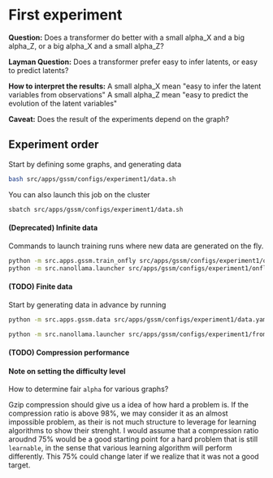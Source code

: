 # First experiment

**Question:**
Does a transformer do better with a small alpha_X and a big alpha_Z, or a big alpha_X and a small alpha_Z?

**Layman Question:**
Does a transformer prefer easy to infer latents, or easy to predict latents?

**How to interpret the results:**
A small alpha_X mean "easy to infer the latent variables from observations"
A small alpha_Z mean "easy to predict the evolution of the latent variables" 

**Caveat:**
Does the result of the experiments depend on the graph?

## Experiment order
Start by defining some graphs, and generating data
```bash
bash src/apps/gssm/configs/experiment1/data.sh
```
You can also launch this job on the cluster
```bash
sbatch src/apps/gssm/configs/experiment1/data.sh
```

#### (Deprecated) Infinite data
Commands to launch training runs where new data are generated on the fly.
```bash
python -m src.apps.gssm.train_onfly src/apps/gssm/configs/experiment1/onfly.yaml
python -m src.nanollama.launcher src/apps/gssm/configs/experiment1/onfly.yaml
```

#### (TODO) Finite data
Start by generating data in advance by running
```bash
python -m src.apps.gssm.data src/apps/gssm/configs/experiment1/data.yaml
```
```bash
python -m src.nanollama.launcher src/apps/gssm/configs/experiment1/from_file.yaml
```

#### (TODO) Compression performance


#### Note on setting the difficulty level
How to determine fair `alpha` for various graphs?

Gzip compression should give us a idea of how hard a problem is.
If the compression ratio is above 98%, we may consider it as an almost impossible problem, as their is not much structure to leverage for learning algorithms to show their strenght.
I would assume that a compression ratio aroudnd 75% would be a good starting point for a hard problem that is still `learnable`, in the sense that various learning algorithm will perform differently.
This 75% could change later if we realize that it was not a good target.